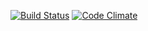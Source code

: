 [![Build Status](https://travis-ci.org/nikfor/flashcards.svg?branch=master)](https://travis-ci.org/nikfor/flashcards)
[![Code Climate](https://codeclimate.com/github/nikfor/flashcards/badges/gpa.svg)](https://codeclimate.com/github/nikfor/flashcards)
